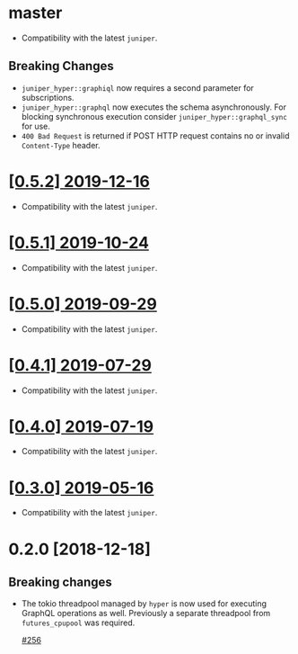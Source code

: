 # master

- Compatibility with the latest `juniper`.

## Breaking Changes

- `juniper_hyper::graphiql` now requires a second parameter for subscriptions.
- `juniper_hyper::graphql` now executes the schema asynchronously. For blocking synchronous execution consider `juniper_hyper::graphql_sync` for use.
- `400 Bad Request` is returned if POST HTTP request contains no or invalid `Content-Type` header.

# [[0.5.2] 2019-12-16](https://github.com/graphql-rust/juniper/releases/tag/juniper_hyper-0.5.2)

- Compatibility with the latest `juniper`.

# [[0.5.1] 2019-10-24](https://github.com/graphql-rust/juniper/releases/tag/juniper_hyper-0.5.1)

- Compatibility with the latest `juniper`.

# [[0.5.0] 2019-09-29](https://github.com/graphql-rust/juniper/releases/tag/juniper_hyper-0.5.0)

- Compatibility with the latest `juniper`.

# [[0.4.1] 2019-07-29](https://github.com/graphql-rust/juniper/releases/tag/juniper_hyper-0.4.1)

- Compatibility with the latest `juniper`.

# [[0.4.0] 2019-07-19](https://github.com/graphql-rust/juniper/releases/tag/juniper_hyper-0.4.0)

- Compatibility with the latest `juniper`.

# [[0.3.0] 2019-05-16](https://github.com/graphql-rust/juniper/releases/tag/juniper_hyper-0.3.0)

- Compatibility with the latest `juniper`.

# 0.2.0 [2018-12-18]

## Breaking changes

- The tokio threadpool managed by `hyper` is now used for
  executing GraphQL operations as well. Previously a separate threadpool from `futures_cpupool` was required.

  [#256](https://github.com/graphql-rust/juniper/pull/256)
